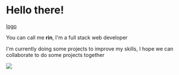 # **Hello there!**
[logo](https://i.pinimg.com/originals/df/ea/ef/dfeaef14270d7418b9c7960d279753f9.gif)

[logo]: https://i.pinimg.com/originals/df/ea/ef/dfeaef14270d7418b9c7960d279753f9.gif "Logo Title Text 2"

You can call me **rin**,
I'm a full stack web developer

I'm currently doing some projects to improve my skills, I hope we can collaborate to do some projects together

![](https://komarev.com/ghpvc/?username=your-github-R1N-NY44&color=14e0e0&style=flat-square)



